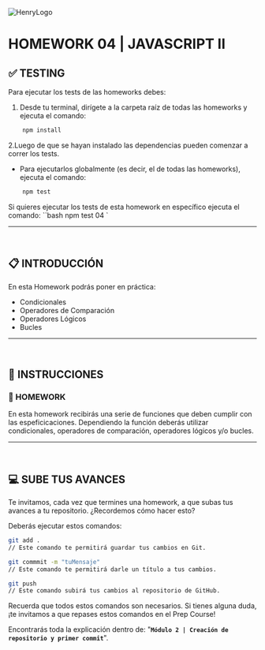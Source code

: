 ![HenryLogo](../Assets//logoBannerHenry.png)

# **HOMEWORK 04 | JAVASCRIPT II**

## **✅ TESTING**

Para ejecutar los tests de las homeworks debes:

1. Desde tu terminal, dirígete a la carpeta raíz de todas las homeworks y ejecuta el comando:

```bash
    npm install
```

2.Luego de que se hayan instalado las dependencias pueden comenzar a correr los tests.

- Para ejecutarlos globalmente (es decir, el de todas las homeworks), ejecuta el comando:

```bash
    npm test
```

 Si quieres ejecutar los tests de esta homework en específico ejecuta el comando:
``bash
    npm test 04
`

---

</br >

## **📋 INTRODUCCIÓN**

En esta Homework podrás poner en práctica:

- Condicionales
- Operadores de Comparación
- Operadores Lógicos
- Bucles

---

</br >

## **📌 INSTRUCCIONES**

### **📍 HOMEWORK**

En esta homework recibirás una serie de funciones que deben cumplir con las espeficicaciones. Dependiendo la función deberás utilizar condicionales, operadores de comparación, operadores lógicos y/o bucles.

---

</br >

## **💻 SUBE TUS AVANCES**

Te invitamos, cada vez que termines una homework, a que subas tus avances a tu repositorio. ¿Recordemos cómo hacer esto?

Deberás ejecutar estos comandos:

```bash
git add .
// Este comando te permitirá guardar tus cambios en Git.

git commmit -m "tuMensaje"
// Este comando te permitirá darle un título a tus cambios.

git push
// Este comando subirá tus cambios al repositorio de GitHub.
```

Recuerda que todos estos comandos son necesarios. Si tienes alguna duda, ¡te invitamos a que repases estos comandos en el Prep Course!

Encontrarás toda la explicación dentro de: "**`Módulo 2 | Creación de repositorio y primer commit`**".
